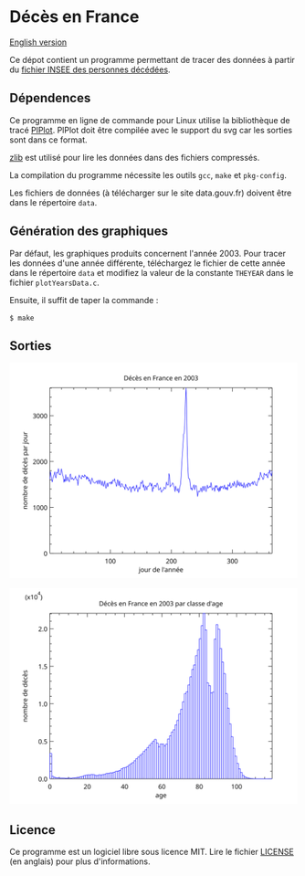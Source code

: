 # Décès en France

[English version](README.en.md)

Ce dépot contient un programme permettant de tracer des données à partir du [fichier INSEE des personnes décédées](https://www.data.gouv.fr/fr/datasets/fichier-des-personnes-decedees/#_).

## Dépendences

Ce programme en ligne de commande pour Linux utilise la bibliothèque de tracé [PlPlot](http://plplot.sourceforge.net/index.php).
PlPlot doit être compilée avec le support du svg car les sorties sont dans ce format.

[zlib](https://www.zlib.net) est utilisé pour lire les données dans des fichiers compressés.

La compilation du programme nécessite les outils `gcc`, `make` et `pkg-config`.

Les fichiers de données (à télécharger sur le site data.gouv.fr) doivent être dans le répertoire `data`.

## Génération des graphiques

Par défaut, les graphiques produits concernent l'année 2003. Pour tracer les données d'une année différente, téléchargez le fichier de cette année dans le répertoire `data` et modifiez la valeur de la constante `THEYEAR` dans le fichier `plotYearsData.c`.

Ensuite, il suffit de taper la commande :

    $ make

## Sorties

![nombre de décès par jour](deces_par_jour.svg)

![distribution par age](deces_par_age.svg)

## Licence

Ce programme est un logiciel libre sous licence MIT. Lire le fichier [LICENSE](LICENSE) (en anglais) pour plus d'informations.
